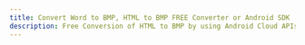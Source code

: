 ---title: Convert Word to BMP, HTML to BMP FREE Converter or Android SDKdescription: Free Conversion of HTML to BMP by using Android Cloud APIs & SDKs. Also Create, Edit & Render Microsoft Word & OpenOffice documents in the Cloud.---